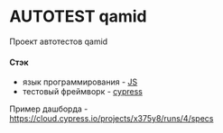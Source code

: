# AUTOTEST qamid

Проект автотестов qamid

#### Стэк
- язык программирования - [JS](https://developer.mozilla.org/ru/docs/Web/JavaScript)
- тестовый фреймворк - [cypress](https://www.cypress.io/)

Пример дашборда -  https://cloud.cypress.io/projects/x375y8/runs/4/specs
